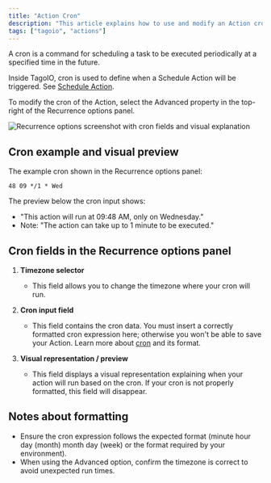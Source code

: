 ```yaml
---
title: "Action Cron"
description: "This article explains how to use and modify an Action cron in TagoIO, showing where to enter a cron expression and what each part of the interface means."
tags: ["tagoio", "actions"]
---
```

A cron is a command for scheduling a task to be executed periodically at a specified time in the future.

Inside TagoIO, cron is used to define when a Schedule Action will be triggered. See [Schedule Action](/tagoio/actions/trigger-by-schedule.md).

To modify the cron of the Action, select the Advanced property in the top-right of the Recurrence options panel.

![Recurrence options screenshot with cron fields and visual explanation](/docs_imagem/tagoio/action-cron-2.png)

## Cron example and visual preview

The example cron shown in the Recurrence options panel:

```cron
48 09 */1 * Wed
```

The preview below the cron input shows:
- "This action will run at 09:48 AM, only on Wednesday."
- Note: "The action can take up to 1 minute to be executed."

## Cron fields in the Recurrence options panel

1. **Timezone selector**  
   - This field allows you to change the timezone where your cron will run.

2. **Cron input field**  
   - This field contains the cron data. You must insert a correctly formatted cron expression here; otherwise you won't be able to save your Action. Learn more about [cron](https://en.wikipedia.org/wiki/Cron) and its format.

3. **Visual representation / preview**  
   - This field displays a visual representation explaining when your action will run based on the cron. If your cron is not properly formatted, this field will disappear.

## Notes about formatting

- Ensure the cron expression follows the expected format (minute hour day (month) month day (week) or the format required by your environment).
- When using the Advanced option, confirm the timezone is correct to avoid unexpected run times.
